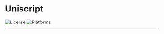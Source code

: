 # Uniscript
[![License](https://img.shields.io/badge/License-Apache-red.svg)](https://github.com/xyzdeskorg/uniscript/blob/master/LICENSE)
[![Platforms](https://img.shields.io/badge/platform-Windows%20|%20Linux%20|%20OSX-lightgrey)](https://github.com/xyzdeskorg/uniscript/blob/master/PLATFORMS)
***
